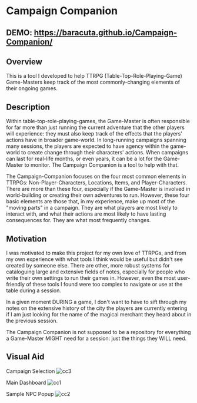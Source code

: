 # Campaign Companion

## DEMO: https://baracuta.github.io/Campaign-Companion/

## Overview
This is a tool I developed to help TTRPG (Table-Top-Role-Playing-Game) Game-Masters keep track of the most commonly-changing elements of their ongoing games.

## Description
Within table-top-role-playing-games, the Game-Master is often responsible for far more than just running the current adventure that the other players will experience: they must also keep track of the effects that the players' actions have in broader game-world. In long-running campaigns spanning many sessions, the players are expected to have agency within the game-world to create change through their characters' actions. When campaigns can last for real-life months, or even years, it can be a lot for the Game-Master to monitor. The Campaign Companion is a tool to help with that.

The Campaign-Companion focuses on the four most common elements in TTRPGs: Non-Player-Characters, Locations, Items, and Player-Characters. There are more than these four, especially if the Game-Master is involved in world-building or creating their own adventures to run. However, these four basic elements are those that, in my experience, make up most of the "moving parts" in a campaign. They are what players are most likely to interact with, and what their actions are most likely to have lasting consequences for. They are what most frequently changes.

## Motivation
I was motivated to make this project for my own love of TTRPGs, and from my own experience with what tools I think would be useful but didn't see created by someone else. There are other, more robust systems for cataloguing large and extensive fields of notes, especially for people who write their own settings to run their games in. However, even the most user-friendly of these tools I found were too complex to navigate or use at the table during a session.

In a given moment DURING a game, I don't want to have to sift through my notes on the extensive history of the city the players are currently entering if I am just looking for the name of the magical merchant they heard about in the previous session.

The Campaign Companion is not supposed to be a repository for everything a Game-Master MIGHT need for a session: just the things they WILL need.

## Visual Aid

Campaign Selection
![cc3](https://github.com/user-attachments/assets/b664bfeb-c30b-4f9f-83cd-4a58383b1ac1)

Main Dashboard
![cc1](https://github.com/user-attachments/assets/f63e2e89-539a-4dec-9e06-3f3fdddad372)

Sample NPC Popup
![cc2](https://github.com/user-attachments/assets/7346ec6f-f02e-460e-823a-e9e77878d963)
